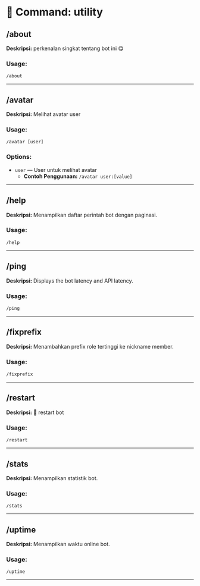 # 📁 Command: utility

## /about

**Deskripsi:** perkenalan singkat tentang bot ini 😋

### Usage:
`/about`

---


## /avatar

**Deskripsi:** Melihat avatar user

### Usage:
`/avatar [user]`

### Options:
- `user` — User untuk melihat avatar
  - **Contoh Penggunaan:** `/avatar user:[value]`

---


## /help

**Deskripsi:** Menampilkan daftar perintah bot dengan paginasi.

### Usage:
`/help`

---


## /ping

**Deskripsi:** Displays the bot latency and API latency.

### Usage:
`/ping`

---


## /fixprefix

**Deskripsi:** Menambahkan prefix role tertinggi ke nickname member.

### Usage:
`/fixprefix`

---


## /restart

**Deskripsi:** 🔁 restart bot

### Usage:
`/restart`

---


## /stats

**Deskripsi:** Menampilkan statistik bot.

### Usage:
`/stats`

---


## /uptime

**Deskripsi:** Menampilkan waktu online bot.

### Usage:
`/uptime`

---

